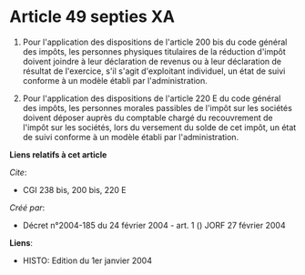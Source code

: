 # Article 49 septies XA

1. Pour l'application des dispositions de l'article 200 bis du code général des impôts, les personnes physiques titulaires de
la réduction d'impôt doivent joindre à leur déclaration de revenus ou à leur déclaration de résultat de l'exercice, s'il
s'agit d'exploitant individuel, un état de suivi conforme à un modèle établi par l'administration.

2. Pour l'application des dispositions de l'article 220 E du code général des impôts, les personnes morales passibles de
l'impôt sur les sociétés doivent déposer auprès du comptable chargé du recouvrement de l'impôt sur les sociétés, lors du
versement du solde de cet impôt, un état de suivi conforme à un modèle établi par l'administration.

**Liens relatifs à cet article**

_Cite_:

  - CGI 238 bis, 200 bis, 220 E

_Créé par_:

  - Décret n°2004-185 du 24 février 2004 - art. 1 () JORF 27 février 2004

**Liens**:

  - HISTO: Edition du 1er janvier 2004
